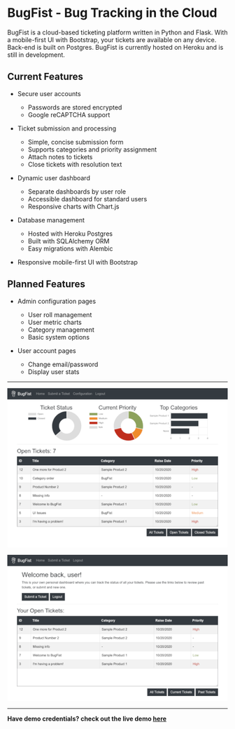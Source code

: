 # BugFist - Bug Tracking in the Cloud

BugFist is a cloud-based ticketing platform written in Python and Flask. With a mobile-first UI with Bootstrap, your tickets are available on any device. Back-end is built on Postgres. BugFist is currently hosted on Heroku and is still in development.

## Current Features

- Secure user accounts
	- Passwords are stored encrypted
	- Google reCAPTCHA support

- Ticket submission and processing
	- Simple, concise submission form
	- Supports categories and priority assignment
	- Attach notes to tickets
	- Close tickets with resolution text

- Dynamic user dashboard
	- Separate dashboards by user role
	- Accessible dashboard for standard users
	- Responsive charts with Chart.js

- Database management
	- Hosted with Heroku Postgres
	- Built with SQLAlchemy ORM
	- Easy migrations with Alembic

- Responsive mobile-first UI with Bootstrap

## Planned Features

- Admin configuration pages
	- User roll management
	- User metric charts
	- Category management
	- Basic system options

- User account pages
	- Change email/password
	- Display user stats

<hr></hr>

![Analyst Dashboard](screenshots/dashboard1.png?raw=true)

![UserDashboard](screenshots/dashboard2.png?raw=true)

<hr></hr>

**Have demo credentials? check out the live demo [here](http://bugfist-demo.herokuapp.com/)**
